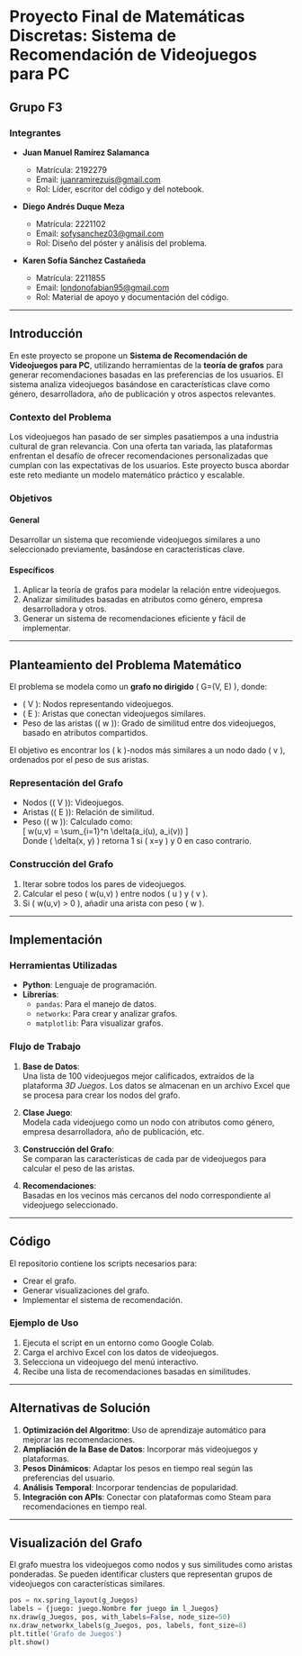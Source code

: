 # Proyecto Final de Matemáticas Discretas: Sistema de Recomendación de Videojuegos para PC

## Grupo F3
### Integrantes
- **Juan Manuel Ramírez Salamanca**  
  - Matrícula: 2192279  
  - Email: juanramirezuis@gmail.com  
  - Rol: Líder, escritor del código y del notebook.

- **Diego Andrés Duque Meza**  
  - Matrícula: 2221102  
  - Email: sofysanchez03@gmail.com  
  - Rol: Diseño del póster y análisis del problema.

- **Karen Sofía Sánchez Castañeda**  
  - Matrícula: 2211855  
  - Email: londonofabian95@gmail.com  
  - Rol: Material de apoyo y documentación del código.

---

## Introducción

En este proyecto se propone un **Sistema de Recomendación de Videojuegos para PC**, utilizando herramientas de la **teoría de grafos** para generar recomendaciones basadas en las preferencias de los usuarios. El sistema analiza videojuegos basándose en características clave como género, desarrolladora, año de publicación y otros aspectos relevantes.

### Contexto del Problema
Los videojuegos han pasado de ser simples pasatiempos a una industria cultural de gran relevancia. Con una oferta tan variada, las plataformas enfrentan el desafío de ofrecer recomendaciones personalizadas que cumplan con las expectativas de los usuarios. Este proyecto busca abordar este reto mediante un modelo matemático práctico y escalable.

### Objetivos
#### General
Desarrollar un sistema que recomiende videojuegos similares a uno seleccionado previamente, basándose en características clave.

#### Específicos
1. Aplicar la teoría de grafos para modelar la relación entre videojuegos.
2. Analizar similitudes basadas en atributos como género, empresa desarrolladora y otros.
3. Generar un sistema de recomendaciones eficiente y fácil de implementar.

---

## Planteamiento del Problema Matemático

El problema se modela como un **grafo no dirigido** \( G=(V, E) \), donde:
- \( V \): Nodos representando videojuegos.
- \( E \): Aristas que conectan videojuegos similares.
- Peso de las aristas (\( w \)): Grado de similitud entre dos videojuegos, basado en atributos compartidos.

El objetivo es encontrar los \( k \)-nodos más similares a un nodo dado \( v \), ordenados por el peso de sus aristas.

### Representación del Grafo
- Nodos (\( V \)): Videojuegos.
- Aristas (\( E \)): Relación de similitud.
- Peso (\( w \)): Calculado como:  
  \[
  w(u,v) = \sum_{i=1}^n \delta(a_i(u), a_i(v))
  \]  
  Donde \( \delta(x, y) \) retorna 1 si \( x=y \) y 0 en caso contrario.

### Construcción del Grafo
1. Iterar sobre todos los pares de videojuegos.
2. Calcular el peso \( w(u,v) \) entre nodos \( u \) y \( v \).
3. Si \( w(u,v) > 0 \), añadir una arista con peso \( w \).

---

## Implementación

### Herramientas Utilizadas
- **Python**: Lenguaje de programación.
- **Librerías**:
  - `pandas`: Para el manejo de datos.
  - `networkx`: Para crear y analizar grafos.
  - `matplotlib`: Para visualizar grafos.

### Flujo de Trabajo
1. **Base de Datos**:  
   Una lista de 100 videojuegos mejor calificados, extraídos de la plataforma *3D Juegos*. Los datos se almacenan en un archivo Excel que se procesa para crear los nodos del grafo.
   
2. **Clase Juego**:  
   Modela cada videojuego como un nodo con atributos como género, empresa desarrolladora, año de publicación, etc.

3. **Construcción del Grafo**:  
   Se comparan las características de cada par de videojuegos para calcular el peso de las aristas.

4. **Recomendaciones**:  
   Basadas en los vecinos más cercanos del nodo correspondiente al videojuego seleccionado.

---

## Código
El repositorio contiene los scripts necesarios para:
- Crear el grafo.
- Generar visualizaciones del grafo.
- Implementar el sistema de recomendación.

### Ejemplo de Uso
1. Ejecuta el script en un entorno como Google Colab.
2. Carga el archivo Excel con los datos de videojuegos.
3. Selecciona un videojuego del menú interactivo.
4. Recibe una lista de recomendaciones basadas en similitudes.

---

## Alternativas de Solución
1. **Optimización del Algoritmo**: Uso de aprendizaje automático para mejorar las recomendaciones.
2. **Ampliación de la Base de Datos**: Incorporar más videojuegos y plataformas.
3. **Pesos Dinámicos**: Adaptar los pesos en tiempo real según las preferencias del usuario.
4. **Análisis Temporal**: Incorporar tendencias de popularidad.
5. **Integración con APIs**: Conectar con plataformas como Steam para recomendaciones en tiempo real.

---

## Visualización del Grafo
El grafo muestra los videojuegos como nodos y sus similitudes como aristas ponderadas. Se pueden identificar clusters que representan grupos de videojuegos con características similares.

```python
pos = nx.spring_layout(g_Juegos)
labels = {juego: juego.Nombre for juego in l_Juegos}
nx.draw(g_Juegos, pos, with_labels=False, node_size=50)
nx.draw_networkx_labels(g_Juegos, pos, labels, font_size=8)
plt.title('Grafo de Juegos')
plt.show()
